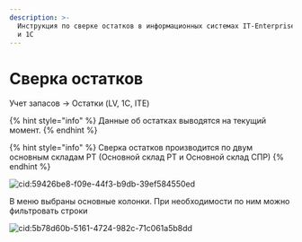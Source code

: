 ```yaml
---
description: >-
  Инструкция по сверке остатков в информационных системах IT-Enterprise, WMS LV
  и 1С
---
```


# Сверка остатков

Учет запасов -> Остатки (LV, 1C, ITE)

{% hint style="info" %}
Данные об остатках выводятся на текущий момент.
{% endhint %}

{% hint style="info" %}
Сверка остатков производится по двум основным складам РТ (Основной склад РТ и Основной склад СПР)
{% endhint %}

![cid:59426be8-f09e-44f3-b9db-39ef584550ed](<../../.gitbook/assets/0 (73).png>)

В меню выбраны основные колонки. При необходимости по ним можно фильтровать строки

![cid:5b78d60b-5161-4724-982c-71c061a5b8dd](<../../.gitbook/assets/1 (26).png>)
